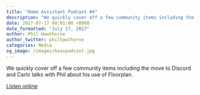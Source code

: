 ```yaml
---
title: "Home Assistant Podcast #4"
description: "We quickly cover off a few community items including the move to Discord and Carlo talks with Phil about his use of Floorplan."
date: 2017-07-17 00:01:00 +0000
date_formatted: "July 17, 2017"
author: Phil Hawthorne
author_twitter: philhawthorne
categories: Media
og_image: /images/hasspodcast.jpg
---
```


We quickly cover off a few community items including the move to Discord and Carlo talks with Phil about his use of Floorplan.

[Listen online][episode]

[episode]: https://hasspodcast.io/ha004/
